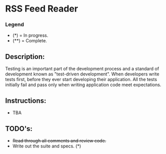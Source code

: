 # RSS Feed Reader

### Legend
- (*) = In progress.
- (**) = Complete.

## Description:

Testing is an important part of the development process and a standard of development known as "test-driven development". When developers write tests first, before they ever start developing their application. All the tests initially fail and pass only when writing application code meet expectations.

## Instructions:
- TBA

## TODO's:
- ~~Read through all comments and review code.~~
- Write out the suite and specs. (*)